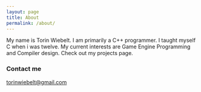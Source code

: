 ```yaml
---
layout: page
title: About
permalink: /about/
---
```


My name is Torin Wiebelt.  I am primarily a C++ programmer.  I taught myself C when i was twelve.  My current interests are Game Engine Programming and Compiler design.  Check out my projects page.


<!--- The bridge between hardware and software is my natural habitat --->
### Contact me
[torinwiebelt@gmail.com](mailto:torinwiebelt@gmail.com)
